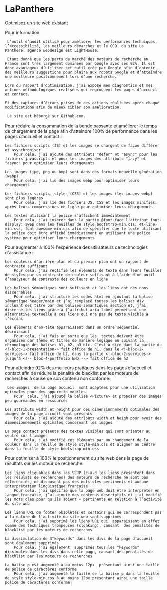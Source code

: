 # LaPanthere
 Optimisez un site web existant

Pour information

     L’outil d’audit utilisé pour améliorer les performances techniques, l’accessibilité, les meilleurs démarches et le CEO  du site La Panthère, agence webdesign est LightHouse. 
     
     Etant donné que les parts de marché des moteurs de recherche en France sont très largement dominées par Google avec ses 92%. Il est donc avantageux d’utiliser cet outil crée par Google afin d’obtenir des meilleurs suggestions pour plaire aux robots Google et d’atteindre une meilleure positionnement lors d’une recherche.
     
    Lors du rapport d'optimisation, j'ai exposé mes diagnostics et mes actions méthodologiques réalisées qui regroupent les pages d’accueil et contact. 
     
    Et des captures d’écrans prises de ces actions réalisées après chaque  modifications afin de mieux cibler son amélioration.
     
     Le site est hébergé sur Github.com.

Pour réduire la consommation de la bande passante et améliorer le temps de chargement de la page afin d'atteindre 100% de performance dans les pages d’accueil et contact :
    
    Les fichiers scripts (JS) et les images se chargent de façon différer et asynchroniser
        Pour cela, j’ai ajouté des attributs "defer" et "async" pour les fichiers javascripts et pour les images des attributs "lazy" et "async" pour optimiser leurs chargements
    
    Les images (jpg, png ou bmp) sont dans des formats nouvelle génération (webp)
        Pour cela, j’ai lié des images webp pour optimiser leurs chargements

    Les fichiers scripts, styles (CSS) et les images (les images webp) sont plus légères
        Pour cela, j’ai lié des fichiers JS, CSS et les images minifiés, après leurs compressions en ligne pour optimiser leurs chargements

    Les textes utilisant la police s’affichent immédiatement
        Pour cela, j’ai inserer dans la partie @font-face l'attribut font-display: swap dans les feuilles de style bootstrap-min.css, et-line-min.css, font-awesome-min.css afin de spécifier que le texte utilisant la police doit être affiché immédiatement en utilisant une police système pour optimiser leurs chargements

Pour augmenter à 100% l'expérience des utilisateurs de technologies d'assistance :

    Les couleurs d'arrière-plan et du premier plan ont un rapport de contraste suffisant 
        Pour cela, j’ai rectifié les éléments de texte dans leurs feuilles de styles par un contraste de couleur suffisant à l’aide d’un outil d’analyseur de contraste des couleurs en ligne

    Les balises sémantiques sont suffisant et les liens ont des noms discernables 
        Pour cela, j’ai structuré les codes html en ajoutant la balise sémantique header/main et j’ai remplacé toutes les balises div incluant des titre par des balises sémantiques section et, j’ai discerné les liens grâce à l’attribut aria-label permettant une alternative textuelle à ces liens qui n'a pas de texte visible à l'écrans 

    Les éléments d'en-tête apparaissent dans un ordre séquentiel décroissant 
        Pour cela, j’ai fais en sorte que les  textes doivent être organisés par thème et titrés de manière logique en suivant la chronologie des balises h1, h2, h3 etc. C'est à dire dans la partie du <!-bloc-1-presentation-> fait office de h1, dans le <!-bloc-2-services-> fait office de h2, dans la partie <!-bloc-2-services-> jusqu’à <!-- bloc-4-portfolio END --> fait office de h3 

Pour atteindre 92% des meilleurs pratiques dans les pages d’accueil et contact afin de réduire la pénalité de blacklist par les moteurs de recherches à cause de son contenu non conforme:
        
     Les images  de la page accueil  sont adaptées pour une utilisation optimales pour des appareils mobiles
        Pour  cela, j’ai ajouté la balise <Picture> et proposer des images peu gourmandes en ressources

    Les attributs width et height pour des dimensionnements optimales des images de la page accueil sont présents
        Pour cela, j’ai ajouté des attributs width et heigh pour avoir des dimensionnements optimales concernant les images

    La page contact présente des textes visibles qui sont orienter au centre sur l’image
        Pour cela, j’ai modifié cet éléments par un changement de la couleur dans la feuille de style style-min.css et aligner au centre  dans la feuille de style bootstrap-min.css 

Pour optimiser à 100% le positionnement du site web dans la page de résultats sur les moteur de recherche:

    Les liens cliquables dans les SERP (c-a-d les liens présentent dans les resulats de recherches) des moteurs de recherche ne sont pas référenciés, ne disposent pas des mots clés pertinents et aucune interprétation linguistique française
        Pour cela, j’ai spécifié que la page web doit être interpréter en langue française, j’ai ajouté des contenus descriptifs et j'ai modifié les mots clés pour qu'ils soient + pertinents en relation à l’activité du site web

    Les liens URL de footer obsolètes et certains qui ne correspondent pas à la nature de l’activité du site web sont supprimés
        Pour cela, j’ai supprimé les liens URL qui  apparaissent en effet comme des techniques trompeuses (cloaking), causant  des pénalités de blacklist par les moteurs de recherches

    La dissimulation de 3"keywords" dans les divs de la page d’accueil sont également supprimés 
        Pour cela, j’ai également  supprimés tous les "keywords" dissimulés dans les divs dans cette page, causant des pénalités de blacklist par les moteurs de recherches

    La balise p est augmenté à au moins 12px  présentant ainsi une taille de police de caractères conforme
        Pour cela, j’ai augmenté la taille de la balise p dans la feuille de style style-min.css à au moins 12px présentant ainsi une taille police de caractères conforme
